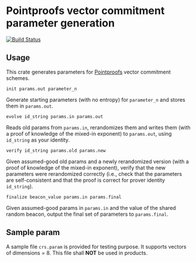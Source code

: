# Pointproofs vector commitment parameter generation
[![Build Status](https://travis-ci.com/algorand/pointproofs-paramgen.svg?branch=master)](https://travis-ci.com/algorand/pointproofs-paramgen)

## Usage

This crate generates parameters for [Pointproofs](https://github.com/algorand/pointproofs) vector commitment schemes.

```
init params.out parameter_n
```
Generate starting parameters (with no entropy) for `parameter_n` and stores them in `params.out`.


```
evolve id_string params.in params.out
```
Reads old params from `params.in`, rerandomizes them and writes them (with a proof of knowledge of the mixed-in exponent) to `params.out`, using `id_string` as your identity.


```
verify id_string params.old params.new
```
Given assumed-good old params and a newly rerandomized version (with a proof of knowledge of the mixed-in exponent), verify that the new parameters were rerandomized correctly (i.e., check that the parameters are self-consistent and that the proof is correct for prover identity `id_string`).

```
finalize beacon_value params.in params.final
```
Given assumed-good params in `params.in` and the value of the shared random beacon, output the final set of parameters to `params.final`.

## Sample param

A sample file `crs.param` is provided for testing purpose. It supports vectors
of dimensions = 8. This file shall __NOT__ be used in products.
